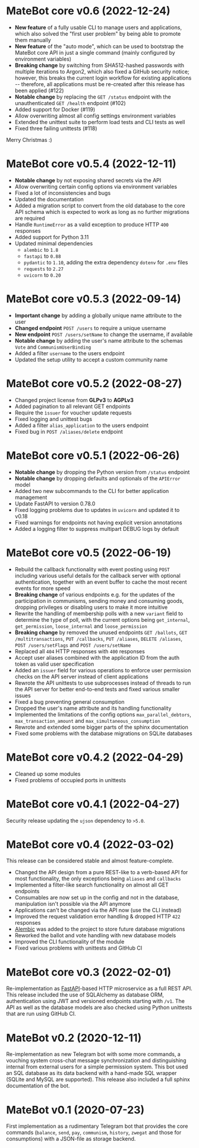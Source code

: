# MateBot core v0.6 (2022-12-24)

- **New feature** of a fully usable CLI to manage users and applications, which
  also solved the "first user problem" by being able to promote them manually
- **New feature** of the "auto mode", which can be used to bootstrap the MateBot
  core API in just a single command (mainly configured by environment variables)
- **Breaking change** by switching from SHA512-hashed passwords with multiple
  iterations to Argon2, which also fixed a GitHub security notice; however,
  this breaks the current login workflow for existing applications -- therefore,
  all applications must be re-created after this release has been applied (#122)
- **Notable change** by replacing the `GET /status` endpoint with the
  unauthenticated `GET /health` endpoint (#102)
- Added support for Docker (#119)
- Allow overwriting almost all config settings environment variables
- Extended the unittest suite to perform load tests and CLI tests as well
- Fixed three failing unittests (#118)

Merry Christmas :)

# MateBot core v0.5.4 (2022-12-11)

- **Notable change** by not exposing shared secrets via the API
- Allow overwriting certain config options via environment variables
- Fixed a lot of inconsistencies and bugs
- Updated the documentation
- Added a migration script to convert from the old database to the core API
  schema which is expected to work as long as no further migrations are required
- Handle `RuntimeError` as a valid exception to produce HTTP `400` responses
- Added support for Python 3.11
- Updated minimal dependencies
  - `alembic` to `1.8`
  - `fastapi` to `0.88`
  - `pydantic` to `1.10`, adding the extra dependency `dotenv` for `.env` files
  - `requests` to `2.27`
  - `uvicorn` to `0.20`

# MateBot core v0.5.3 (2022-09-14)

- **Important change** by adding a globally unique name attribute to the user
- **Changed endpoint** `POST /users` to require a unique username
- **New endpoint** `POST /users/setName` to change the username, if available
- **Notable change** by adding the user's name attribute to the
  schemas `Vote` and `CommunismUserBinding`
- Added a filter `username` to the users endpoint
- Updated the setup utility to accept a custom community name

# MateBot core v0.5.2 (2022-08-27)

- Changed project license from **GLPv3** to **AGPLv3**
- Added pagination to all relevant GET endpoints
- Require the `ìssuer` for voucher update requests
- Fixed logging and unittest bugs
- Added a filter `alias_application` to the users endpoint
- Fixed bug in `POST /aliases/delete` endpoint

# MateBot core v0.5.1 (2022-06-26)

- **Notable change** by dropping the Python version from `/status` endpoint
- **Notable change** by dropping defaults and optionals of the `APIError` model
- Added two new subcommands to the CLI for better application management
- Update FastAPI to version 0.78.0
- Fixed logging problems due to updates in `uvicorn` and updated it to v0.18
- Fixed warnings for endpoints not having explicit version annotations
- Added a logging filter to suppress multipart DEBUG logs by default

# MateBot core v0.5 (2022-06-19)

- Rebuild the callback functionality with event posting using `POST` including
  various useful details for the callback server with optional authentication,
  together with an event buffer to cache the most recent events for more speed
- **Breaking change** of various endpoints e.g. for the updates of the
  participation in communisms, sending money and consuming goods, dropping
  privileges or disabling users to make it more intuitive
- Rewrite the handling of membership polls with a new `variant` field
  to determine the type of poll, with the current options being
  `get_internal`, `get_permission`, `loose_internal` and `loose_permission`
- **Breaking change** by removed the unused endpoints `GET /ballots`,
  `GET /multitransactions`, `PUT /callbacks`, `PUT /aliases`,
  `DELETE /aliases`, `POST /users/setFlags` and `POST /users/setName`
- Replaced all `404` HTTP responses with `400` responses
- Accept user aliases combined with the application ID from
  the auth token as valid user specification
- Added an `issuer` field for various operations to enforce user
  permission checks on the API server instead of client applications
- Rewrote the API unittests to use subprocesses instead of threads to run the
  API server for better end-to-end tests and fixed various smaller issues
- Fixed a bug preventing general consumption
- Dropped the user's name attribute and its handling functionality
- Implemented the limitations of the config options `max_parallel_debtors`,
  `max_transaction_amount` and `max_simultaneous_consumption`
- Rewrote and extended some bigger parts of the sphinx documentation
- Fixed some problems with the database migrations on SQLite databases

# MateBot core v0.4.2 (2022-04-29)

- Cleaned up some modules
- Fixed problems of occupied ports in unittests

# MateBot core v0.4.1 (2022-04-27)

Security release updating the `ujson` dependency to `>5.0`.

# MateBot core v0.4 (2022-03-02)

This release can be considered stable and almost feature-complete.

- Changed the API design from a pure REST-like to a verb-based API for
  most functionality, the only exceptions being `aliases` and `callbacks`
- Implemented a filter-like search functionality on almost all GET endpoints
- Consumables are now set up in the config and not in the database,
  manipulation isn't possible via the API anymore
- Applications can't be changed via the API now (use the CLI instead)
- Improved the request validation error handling & dropped HTTP `422` responses
- [Alembic](https://alembic.sqlalchemy.org) was added to the
  project to store future database migrations
- Reworked the ballot and vote handling with new database models
- Improved the CLI functionality of the module
- Fixed various problems with unittests and GitHub CI

# MateBot core v0.3 (2022-02-01)

Re-implementation as [FastAPI](https://fastapi.tiangolo.com)-based
HTTP microservice as a full REST API. This release included the use of
SQLAlchemy as database ORM, authentication using JWT and versioned
endpoints starting with `/v1`. The API as well as the database models
are also checked using Python unittests that are run using GitHub CI.

# MateBot v0.2 (2020-12-11)

Re-implementation as new Telegram bot with some more commands, a vouching
system cross-chat message synchronization and distinguishing internal from
external users for a simple permission system. This bot used an SQL database
as its data backend with a hand-made SQL wrapper (SQLite and MySQL are
supported). This release also included a full sphinx documentation of the bot.

# MateBot v0.1 (2020-07-23)

First implementation as a rudimentary Telegram bot that provides the core
commands (`balance`, `send`, `pay`, `communism`, `history`, `zwegat` and
those for consumptions) with a JSON-file as storage backend.

